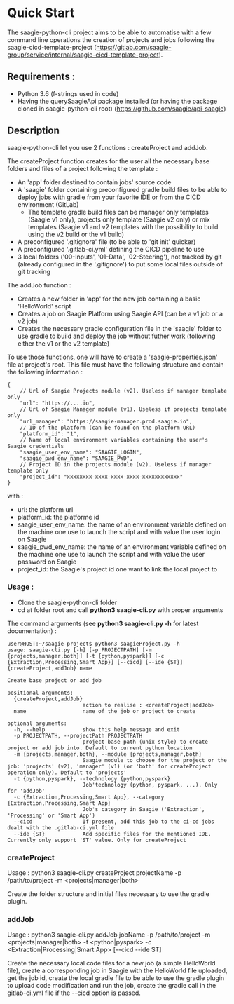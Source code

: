 # Quick Start

The saagie-python-cli project aims to be able to automatise with a few command line operations the creation of projects and jobs following the saagie-cicd-template-project (https://gitlab.com/saagie-group/service/internal/saagie-cicd-template-project).

## Requirements :
* Python 3.6 (f-strings used in code)
* Having the querySaagieApi package installed (or having the package cloned in saagie-python-cli root) (https://github.com/saagie/api-saagie)


## Description
saagie-python-cli let you use 2 functions : createProject and addJob.

The createProject function creates for the user all the necessary base folders and files of a project following the template :
* An 'app' folder destined to contain jobs' source code
* A 'saagie' folder containing preconfigured gradle build files to be able to deploy jobs with gradle from your favorite IDE or from the CICD environment (GitLab)
	* The template gradle build files can be manager only templates (Saagie v1 only), projects only template (Saagie v2 only) or mix templates (Saagie v1 and v2 templates with the possibility to build using the v2 build or the v1 build)
* A preconfigured '.gitignore' file (to be able to 'git init' quicker)
* A preconfigured '.gitlab-ci.yml' defining the CICD pipeline to use
* 3 local folders ('00-Inputs', '01-Data', '02-Steering'), not tracked by git (already configured in the '.gitignore') to put some local files outside of git tracking

The addJob function :
* Creates a new folder in 'app' for the new job containing a basic 'HelloWorld' script
* Creates a job on Saagie Platform using Saagie API (can be a v1 job or a v2 job)
* Creates the necessary gradle configuration file in the 'saagie' folder to use gradle to build and deploy the job without futher work (following either the v1 or the v2 template)

To use those functions, one will have to create a 'saagie-properties.json' file at project's root. This file must have the following structure and contain the following information :

	{
	    // Url of Saagie Projects module (v2). Useless if manager template only
	    "url": "https://....io",
	    // Url of Saagie Manager module (v1). Useless if projects template only
	    "url_manager": "https://saagie-manager.prod.saagie.io",
	    // ID of the platform (can be found on the platform URL)
	    "platform_id": "1",
	    // Name of local environment variables containing the user's Saagie credentials
	    "saagie_user_env_name": "SAAGIE_LOGIN",
	    "saagie_pwd_env_name": "SAAGIE_PWD",
	    // Project ID in the projects module (v2). Useless if manager template only
	    "project_id": "xxxxxxxx-xxxx-xxxx-xxxx-xxxxxxxxxxxx"
	}

with :
* url: the platform url
* platform_id: the platforme id
* saagie_user_env_name: the name of an environment variable defined on the machine one use to launch the script and with value the user login on Saagie
* saagie_pwd_env_name: the name of an environment variable defined on the machine one use to launch the script and with value the user password on Saagie
* project_id: the Saagie's project id one want to link the local project to

### Usage :
* Clone the saagie-python-cli folder
* cd at folder root and call **python3 saagie-cli.py** with proper arguments

The command arguments (see **python3 saagie-cli.py -h** for latest documentation) :

	user@HOST:~/saagie-project$ python3 saagieProject.py -h
	usage: saagie-cli.py [-h] [-p PROJECTPATH] [-m {projects,manager,both}] [-t {python,pyspark}] [-c {Extraction,Processing,Smart App}] [--cicd] [--ide {ST}] {createProject,addJob} name                     
	                                                                                                                                                                                                           
	Create base project or add job                                                                                                                                                                             
	                                                                                                                                                                                                           
	positional arguments:                                                                                                                                                                                      
	  {createProject,addJob}                                                                                                                                                                                   
	                        action to realise : <createProject|addJob>                                                                                                                                         
	  name                  name of the job or project to create                                                                                                                                               
	                                                                                                                                                                                                           
	optional arguments:                                                                                                                                                                                        
	  -h, --help            show this help message and exit                                                                                                                                                    
	  -p PROJECTPATH, --projectPath PROJECTPATH                                                                                                                                                                
	                        project base path (unix style) to create project or add job into. Default to current python location                                                                               
	  -m {projects,manager,both}, --module {projects,manager,both}                                                                                                                                             
	                        Saagie module to choose for the project or the job: 'projects' (v2), 'manager' (v1) (or 'both' for createProject operation only). Default to 'projects'                            
	  -t {python,pyspark}, --technology {python,pyspark}                                                                                                                                                       
	                        Job'technology (python, pyspark, ...). Only for 'addJob'                                                                                                                           
	  -c {Extraction,Processing,Smart App}, --category {Extraction,Processing,Smart App}                                                                                                                       
	                        Job's category in Saagie ('Extraction', 'Processing' or 'Smart App')                                                                                                               
	  --cicd                If present, add this job to the ci-cd jobs dealt with the .gitlab-ci.yml file                                                                                                      
	  --ide {ST}            Add specific files for the mentioned IDE. Currently only support 'ST' value. Only for createProject   

### createProject

Usage : python3 saagie-cli.py createProject projectName -p /path/to/project -m <projects|manager|both>

Create the folder structure and initial files necessary to use the gradle plugin.

### addJob

Usage : python3 saagie-cli.py addJob jobName -p /path/to/project -m <projects|manager|both> -t <python|pyspark> -c <Extraction|Processing|Smart App> [--cicd --ide ST]

Create the necessary local code files for a new job (a simple HelloWorld file), create a corresponding job in Saagie with the HelloWorld file uploaded, get the job id, create the local gradle file to be able to use the gradle plugin to upload code modification and run the job, create the gradle call in the gitlab-ci.yml file if the --cicd option is passed.
